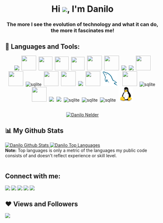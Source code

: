 <h1 align="center">Hi <img src="https://raw.githubusercontent.com/MartinHeinz/MartinHeinz/master/wave.gif" width="30px">, I'm Danilo</h1>
  
<h3 align="center">The more I see the evolution of technology and what it can do, the more it fascinates me!</h3>

<!--
## 🙋‍♂️ About me

- 🔭 I'm currently working at Bradesco in the insurance department.
  
- 🌱 I am currently learning New Methodologies using Lombok.
 
- 👯 I help some colleagues who are starting with technology in tips for skills.


- 📫 How to find me **danilo_nelder@hotmail.com**

- ⚡ Curiosity I try to play the guitar because I find it fascinating.
-->
## 🚀 Languages and Tools:
 
<div align="center">
	<img align="center" a target="_blank" href="https://www.java.com" > <img src="https://img.icons8.com/color/48/000000/java-coffee-cup-logo.png" /> </a>
	<img align="center" a href="https://www.jetbrains.com/pt-br/idea/" target="_blank"> <img src="https://dashboard.snapcraft.io/site_media/appmedia/2017/11/icon_CE_256_2Qe5uEl.png"  width="48" height="48"/> </a>
	<img align="center" a href="https://www.eclipse.org/" target="_blank"> <img src="https://img.utdstc.com/icon/3c7/fcf/3c7fcf4930fa9402c22cee35e03fe9fcf9e8e47c9381d6b9e6922d71ee2e067a:200"  width="45" height="45"/> </a>
	<img align="center" a href="https://www.ibm.com/br-pt/cloud/websphere-application-platform" target="_blank"> <img src="https://discoversdkcdn.azureedge.net/runtimecontent/companyfiles/5803/3207/thumbnail.png?v131178031722466988"  width="45" height="45"/> </a>
	<img align="center" a href="https://code.visualstudio.com/docs" target="_blank"> <img src="https://upload.wikimedia.org/wikipedia/commons/thumb/9/9a/Visual_Studio_Code_1.35_icon.svg/1024px-Visual_Studio_Code_1.35_icon.svg.png"  width="44" height="44"/></a> 
	<img align="center" a href="https://developer.mozilla.org/en-US/docs/Web/JavaScript" target="_blank"> <img src="https://img.icons8.com/color/48/000000/javascript.png"  width="48" height="48"/> </a> 
	<img align="center" a href="https://www.embarcadero.com/br/products/delphi" target="_blank"> <img src="https://upload.wikimedia.org/wikipedia/commons/thumb/b/bd/Delphi_Language_Logo.png/600px-Delphi_Language_Logo.png"  width="48" height="48"/> </a> 
	<img align="center" a href="https://www.w3.org/html/" target="_blank"> <img src="https://img.icons8.com/color/48/000000/html-5.png"/> </a> 
	<img align="center" a href="https://www.w3schools.com/css/" target="_blank"> <img src="https://img.icons8.com/color/48/000000/css3.png"/> </a>
	<img align="center" a href="https://maven.apache.org/" target="_blank" > <img src="https://encrypted-tbn0.gstatic.com/images?q=tbn:ANd9GcSDly3aBidr0p3ve5jYINf42dSFnsPthVUrpqi_vivMZjPYX5PSiuCFRP7WDn5V6yTA9Hk&usqp=CAU"  width="48" height="48"/> </a> 
	<img align="center" a href="https://spring.io/" target="_blank" > <img src="https://cdn.jsdelivr.net/gh/devicons/devicon/icons/spring/spring-original.svg"  width="48" height="48"/> </a> 
  <img align="center" a href="https://junit.org/junit5/" targ="_blank"> <img src="https://miro.medium.com/max/460/1*ahIiDbsR6s9XgR45nJJ5DA.png" alt="sqlite" width="48" height="48"></a>
	<img align="center" a href="https://hibernate.org/" target="_blank" > <img src="https://hibernate.org/images/hibernate_icon_whitebkg.svg"  width="48" height="48"/> </a> 
	<img align="center" a href="https://fortifybr.com/" target="_blank" > <img src="https://s19386.pcdn.co/wp-content/uploads/2018/10/fortify-logo.png)"  width="48" height="48"/> </a> 
	<img align="center" a href="https://docs.microsoft.com/pt-br/sql/sql-server/?view=sql-server-ver15" target="_blank"> <img src="https://img.icons8.com/color/48/000000/microsoft-sql-server.png"/> </a> 
	<img align="center" a href="https://www.oracle.com/br/database/" target="_blank"> <img src="https://i.pinimg.com/originals/08/ed/5e/08ed5e21ba68fda78747257e5aa4bb70.png" width="48" height="48"/> </a>
	<img align="center" a href="https://www.mysql.com/" target="_blank"> <img src="https://raw.githubusercontent.com/devicons/devicon/master/icons/mysql/mysql-original.svg" width="48" height="48"/> </a>
	<img align="center" a style="padding-right:8px;" href="https://www.ibm.com/br-pt/analytics/db2" target="_blank"> <img src="https://encrypted-tbn0.gstatic.com/images?q=tbn:ANd9GcQL29jXtM1i45RKSZWcInnczUeoBTb7xCGtYhtQDv19t6VbOMHrphkD8w3NKsoE73IVxIo&usqp=CAU" width="48" height="48"/> </a>
	<img align="center" a href="https://rockcontent.com/br/blog/sqlite/" target="_blank"> <img src="https://upload.wikimedia.org/wikipedia/commons/thumb/9/97/Sqlite-square-icon.svg/2048px-Sqlite-square-icon.svg.png" alt="sqlite" width="48" height="48"/> </a> 
	<img align="center" a href="https://firebirdsql.org/" target="_blank"> <img src="https://upload.wikimedia.org/wikipedia/commons/8/8e/Firebird_logo.svg" width="48" height="48"/> </a> 
	<img align="center" a href="https://firebase.google.com/" target="_blank"> <img src="https://img.icons8.com/color/48/000000/firebase.png"/> </a>   
	<img align="center" a href="https://git-scm.com/" target="_blank"> <img src="https://img.icons8.com/color/48/000000/git.png"/> </a> 
	<img align="center" a href="https://tortoisesvn.net/" target="_blank"> <img src="https://s1.o7planning.com/ru/10261/images/32401.png" alt="sqlite" width="48" height="48"/> </a> 
	<img align="center" a href="https://tomcat.apache.org/" target="_blank"> <img src="https://tomcat.apache.org/res/images/tomcat.png" alt="sqlite" width="48" height="48"/> </a>   
	<img align="center" a href="https://www.microsoft.com/pt-br/" target="_blank"> <img src="https://github.com/neilorangepeel/Free-Social-Icons/blob/master/Flat/SVG/Windows.svg" alt="sqlite" width="48" height="48"></a>   
  	<img align="center" a href="https://www.oracle.com/br/linux/" target="_blank"> <img src="https://raw.githubusercontent.com/devicons/devicon/master/icons/linux/linux-original.svg" alt="sqlite" width="48" height="48"></a>
</div>  
 

<br/>

<p align="center">
    <a href="https://github.com/danilonelder">
        <img title="🔥 Get streak stats for your profile at git.io/streak-stats" alt="Danilo Nelder" src="https://github-readme-streak-stats.herokuapp.com/?user=danilonelder&theme=cobalt%20de%20t%C3%B3quio&hide_border=falso&date_format=M%20j%5B%2C%20Y%5D&background=FFFFFF&sideLabels=000000&ring=3C5DDD&fire=3C5DDD&currStreakLabel=000000"/>
    </a>
</p>

## 📊 My Github Stats
<a href="https://github.com/danilonelder">
<img alt="Danilo Github Stats" height="160em" src="https://github-readme-stats.vercel.app/api?username=danilonelder"/>
<a href="https://github.com/danilonelder"><img alt="Danilo Top Languages" width="550" height="160em" src="https://github-readme-stats.vercel.app/api/top-langs/?username=danilonelder&langs_count=8&count_private=true&layout=compact&theme=java&hide_border=false" /></a>
<br/>
<b>Note:</b> Top languages is only a metric of the languages my public code consists of and doesn't reflect experience or skill level.
<br/>
<br/>

## Connect with me:
<p align="left">
<a href = "https://www.linkedin.com/in/danilonelder/"><img height="70em" src="https://img.icons8.com/color/144/000000/linkedin.png"/></a>
<a href = "https://www.instagram.com/danilonelder/"><img height="70em" src="https://img.icons8.com/fluent/240/000000/instagram-new.png"/></a>
<a href = "https://twitter.com/DaniloNelder/"><img height="70em" src="https://img.icons8.com/fluency/48/000000/twitter.png"/></a>
<a href = "https://www.facebook.com/danilo.nelder/"><img height="70em" src="https://img.icons8.com/color/48/000000/facebook.png"/></a>
<a href = "https://danilonelder.github.io"><img height="70em" src="https://img.icons8.com/fluency/48/000000/github.png"/></a>

</p>
  
## ❤ Views and Followers
<a href="https://github.com/danilonelder/github-profile-views-counter">
    <img src="https://komarev.com/ghpvc/?username=danilonelder">
</a>
<!--<a href="https://github.com/danilonelder?tab=followers"><img src="https://img.shields.io/github/followers/danilonelder?label=Followers&style=social" alt="GitHub Badge"></a>-->
